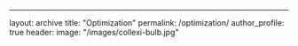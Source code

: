 ---
layout: archive
title: "Optimization"
permalink: /optimization/
author_profile: true
header:
  image: "/images/collexi-bulb.jpg"
